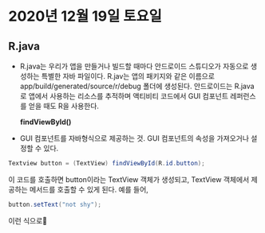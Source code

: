 # 2020년 12월 19일 토요일

## R.java

* R.java는 우리가 앱을 만들거나 빌드할 때마다 안드로이드 스튜디오가 자동으로 생성하는 특별한 자바 파일이다. R.jav는 앱의 패키지와 같은 이름으로 app/build/generated/source/r/debug 폴더에 생성된다. 안드로이드는 R.java로 앱에서 사용하는 리소스를 추적하며 액티비티 코드에서 GUI 컴포넌트 레퍼런스를 얻을 때도 R을 사용한다.

  **findViewById\(\)**

* GUI 컴포넌트를 자바형식으로 제공하는 것. GUI 컴포넌트의 속성을 가져오거나 설정할 수 있다.

```java
Textview button = (TextView) findViewById(R.id.button);
```

이 코드를 호출하면 button이라는 TextView 객체가 생성되고, TextView 객체에서 제공하는 메서드를 호출할 수 있게 된다. 예를 들어,

```java
button.setText("not shy");
```

이런 식으로

